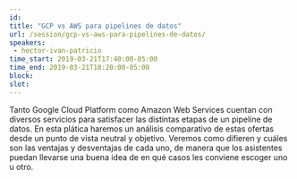 ```yaml
---
id: 
title: "GCP vs AWS para pipelines de datos"
url: /session/gcp-vs-aws-para-pipelines-de-datos/
speakers:
 - hector-ivan-patricio
time_start: 2019-03-21T17:40:00-05:00
time_end: 2019-03-21T18:20:00-05:00
block: 
slot: 
---
```


Tanto Google Cloud Platform como Amazon Web Services cuentan con diversos servicios para satisfacer las distintas etapas de un pipeline de datos. En esta plática haremos un análisis comparativo de estas ofertas desde un punto de vista neutral y objetivo. Veremos como difieren y cuáles son las ventajas y desventajas de cada uno, de manera que los asistentes puedan llevarse una buena idea de en qué casos les conviene escoger uno u otro.
